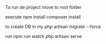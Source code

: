 To run de project
move to root folder

execute
npm install
composer install

to create DB in my
php artisan migrate --force

run 
npm run watch
php artisan serve